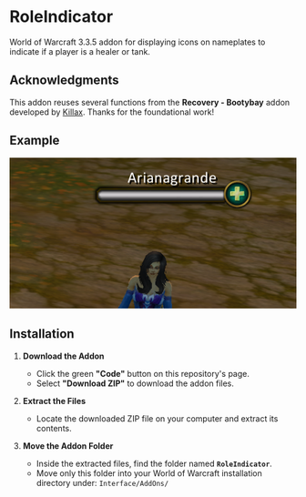 # RoleIndicator

World of Warcraft 3.3.5 addon for displaying icons on nameplates to indicate if a player is a healer or tank.

## Acknowledgments
This addon reuses several functions from the **Recovery - Bootybay** addon developed by [Killax](https://discord.gg/y53pXFKRkG). Thanks for the foundational work!

## Example
![Example: Icon on Nameplate](example.png)

## Installation

1. **Download the Addon**  
   - Click the green **"Code"** button on this repository's page.  
   - Select **"Download ZIP"** to download the addon files.

2. **Extract the Files**  
   - Locate the downloaded ZIP file on your computer and extract its contents.

3. **Move the Addon Folder**  
   - Inside the extracted files, find the folder named **`RoleIndicator`**.  
   - Move only this folder into your World of Warcraft installation directory under:  `Interface/AddOns/`


